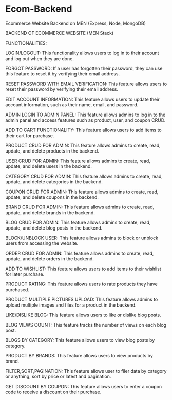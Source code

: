 # Ecom-Backend
Ecommerce Website Backend on MEN (Express, Node, MongoDB)

BACKEND OF ECOMMERCE WEBSITE (MEN Stack)

FUNCTIONALITIES:

LOGIN/LOGOUT: This functionality allows users to log in to their account and log out when they are done.

FORGOT PASSWORD: If a user has forgotten their password, they can use this feature to reset it by verifying their email address.

RESET PASSWORD WITH EMAIL VERIFICATION: This feature allows users to reset their password by verifying their email address.

EDIT ACCOUNT INFORMATION: This feature allows users to update their account information, such as their name, email, and password.

ADMIN LOGIN TO ADMIN PANEL: This feature allows admins to log in to the admin panel and access features such as product, user, and coupon CRUD.

ADD TO CART FUNCTIONALITY: This feature allows users to add items to their cart for purchase.

PRODUCT CRUD FOR ADMIN: This feature allows admins to create, read, update, and delete products in the backend.

USER CRUD FOR ADMIN: This feature allows admins to create, read, update, and delete users in the backend.

CATEGORY CRUD FOR ADMIN: This feature allows admins to create, read, update, and delete categories in the backend.

COUPON CRUD FOR ADMIN: This feature allows admins to create, read, update, and delete coupons in the backend.

BRAND CRUD FOR ADMIN: This feature allows admins to create, read, update, and delete brands in the backend.

BLOG CRUD FOR ADMIN: This feature allows admins to create, read, update, and delete blog posts in the backend.

BLOCK/UNBLOCK USER: This feature allows admins to block or unblock users from accessing the website.

ORDER CRUD FOR ADMIN: This feature allows admins to create, read, update, and delete orders in the backend.

ADD TO WISHLIST: This feature allows users to add items to their wishlist for later purchase.

PRODUCT RATING: This feature allows users to rate products they have purchased.

PRODUCT MULTIPLE PICTURES UPLOAD: This feature allows admins to upload multiple images and files for a product in the backend.

LIKE/DISLIKE BLOG: This feature allows users to like or dislike blog posts.

BLOG VIEWS COUNT: This feature tracks the number of views on each blog post.

BLOGS BY CATEGORY: This feature allows users to view blog posts by category.

PRODUCT BY BRANDS: This feature allows users to view products by brand.

FILTER,SORT,PAGINATION: This feature allows user to filer data by category or anything, sort by price or latest and pagination.

GET DISCOUNT BY COUPON: This feature allows users to enter a coupon code to receive a discount on their purchase.


